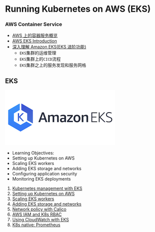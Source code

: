 # Running Kubernetes on AWS (EKS)

### AWS Container Service

* [AWS 上的容器服务概览](1AWS_container_service.md)
* [AWS EKS Introduction](2AWS_KES_intro.md)
* [深入理解 Amazon EKS(EKS 进阶功能)](AWS_EKS_ADV.pptx)
  * `EKS`集群的运维管理
  * `EKS`集群上的`CICD`流程
  * `EKS`集群之上的服务发现和服务网格

## EKS 

![Alt Image Text](images/0_1.jpg "Body image")

* Learning Objectives:
* Setting up Kubernetes on AWS
* Scaling EKS workers
* Adding EKS storage and networks
* Configuring application security
* Monitoring EKS deployments

1. [Kubernetes management with EKS](1EKS_Intro.md)
2. [Setting up Kubernetes on AWS](2Setting_Kubernetes_AWS.md)
3. [Scaling EKS workers](3EKS_workers.md)
4. [Adding EKS storage and networks](4EKS_storage_networks.md)
5. [Network policy with Calico](5EKS_ApplicationSecurity.md)
6. [AWS IAM and K8s RBAC](6IAM_k8s_RBAC.md)
7. [Using CloudWatch with EKS](7EKS_Cloudwatch.md)
8. [K8s native: Prometheus](8EKS_Prometheus.md)


